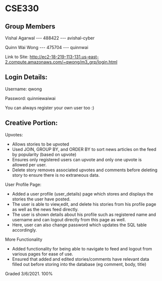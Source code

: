 # CSE330
## Group Members
Vishal Agarwal --- 488422 --- avishal-cyber

Quinn Wai Wong --- 475704 --- quinnwai

Link to Site: http://ec2-18-219-113-131.us-east-2.compute.amazonaws.com/~qwong/m3_grp/login.html

## Login Details: 
Username: qwong

Password: quinniewaiwai

You can always register your own user too :)

## Creative Portion: 
Upvotes:
 * Allows stories to be upvoted 
 * Used JOIN, GROUP BY, and ORDER BY to sort news articles on the feed by popularity (based on upvote)
 * Ensures only registered users can upvote and only one upvote is allowed per user.
 * Delete story removes associated upvotes and comments before deleting story to ensure there is no extraneous data.

User Profile Page:
 * Added a user profile (user_details) page which stores and displays the stories the user have posted.
 * The user is able to view,edit, and delete his stories from his profile page as well as the news feed directly.
 * The user is shown details about his profile such as registered name and username and can logout directly from this page as well. 
 * Here, user can also change password which updates the SQL table accordingly.

More Functionality
 * Added functionality for being able to navigate to feed and logout from various pages for ease of use.
 * Ensured that added and edited stories/comments have relevant data filled out before storing into the database (eg comment, body, title)

Graded 3/6/2021. 100%
